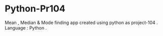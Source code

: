 # Python-Pr104
Mean , Median &amp; Mode finding app created using python as project-104 . Language : Python .

